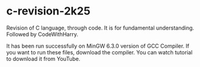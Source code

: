 # c-revision-2k25
Revision of C language, through code. It is for fundamental understanding. Followed by CodeWithHarry.

It has been run successfully on MinGW 6.3.0 version of GCC Compiler.
If you want to run these files, download the compiler. You can watch tutorial to download it from YouTube.
